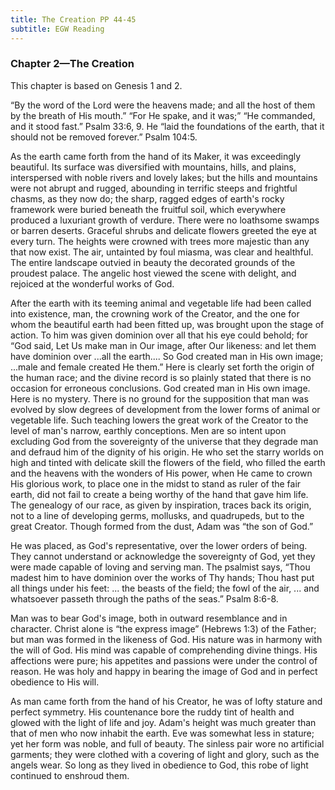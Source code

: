```yaml
---
title: The Creation PP 44-45
subtitle: EGW Reading
---
```


### Chapter 2—The Creation

This chapter is based on Genesis 1 and 2.

“By the word of the Lord were the heavens made; and all the host of them by the breath of His mouth.” “For He spake, and it was;” “He commanded, and it stood fast.” Psalm 33:6, 9. He “laid the foundations of the earth, that it should not be removed forever.” Psalm 104:5.

As the earth came forth from the hand of its Maker, it was exceedingly beautiful. Its surface was diversified with mountains, hills, and plains, interspersed with noble rivers and lovely lakes; but the hills and mountains were not abrupt and rugged, abounding in terrific steeps and frightful chasms, as they now do; the sharp, ragged edges of earth's rocky framework were buried beneath the fruitful soil, which everywhere produced a luxuriant growth of verdure. There were no loathsome swamps or barren deserts. Graceful shrubs and delicate flowers greeted the eye at every turn. The heights were crowned with trees more majestic than any that now exist. The air, untainted by foul miasma, was clear and healthful. The entire landscape outvied in beauty the decorated grounds of the proudest palace. The angelic host viewed the scene with delight, and rejoiced at the wonderful works of God.

After the earth with its teeming animal and vegetable life had been called into existence, man, the crowning work of the Creator, and the one for whom the beautiful earth had been fitted up, was brought upon the stage of action. To him was given dominion over all that his eye could behold; for “God said, Let Us make man in Our image, after Our likeness: and let them have dominion over ...all the earth.... So God created man in His own image; ...male and female created He them.” Here is clearly set forth the origin of the human race; and the divine record is so plainly stated that there is no occasion for erroneous conclusions. God created man in His own image. Here is no mystery. There is no ground for the supposition that man was evolved by slow degrees of development from the lower forms of animal or vegetable life. Such teaching lowers the great work of the Creator to the level of man's narrow, earthly conceptions. Men are so intent upon excluding God from the sovereignty of the universe that they degrade man and defraud him of the dignity of his origin. He who set the starry worlds on high and tinted with delicate skill the flowers of the field, who filled the earth and the heavens with the wonders of His power, when He came to crown His glorious work, to place one in the midst to stand as ruler of the fair earth, did not fail to create a being worthy of the hand that gave him life. The genealogy of our race, as given by inspiration, traces back its origin, not to a line of developing germs, mollusks, and quadrupeds, but to the great Creator. Though formed from the dust, Adam was “the son of God.”

He was placed, as God's representative, over the lower orders of being. They cannot understand or acknowledge the sovereignty of God, yet they were made capable of loving and serving man. The psalmist says, “Thou madest him to have dominion over the works of Thy hands; Thou hast put all things under his feet: ... the beasts of the field; the fowl of the air, ... and whatsoever passeth through the paths of the seas.” Psalm 8:6-8.

Man was to bear God's image, both in outward resemblance and in character. Christ alone is “the express image” (Hebrews 1:3) of the Father; but man was formed in the likeness of God. His nature was in harmony with the will of God. His mind was capable of comprehending divine things. His affections were pure; his appetites and passions were under the control of reason. He was holy and happy in bearing the image of God and in perfect obedience to His will.

As man came forth from the hand of his Creator, he was of lofty stature and perfect symmetry. His countenance bore the ruddy tint of health and glowed with the light of life and joy. Adam's height was much greater than that of men who now inhabit the earth. Eve was somewhat less in stature; yet her form was noble, and full of beauty. The sinless pair wore no artificial garments; they were clothed with a covering of light and glory, such as the angels wear. So long as they lived in obedience to God, this robe of light continued to enshroud them.